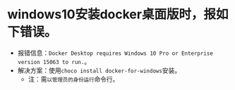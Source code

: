 # windows10安装docker桌面版时，报如下错误。
* 报错信息：`Docker Desktop requires Windows 10 Pro or Enterprise version 15063 to run.`。
* 解决方案：使用`choco install docker-for-windows`安装。
    - 注：需`以管理员的身份运行`命令行。
